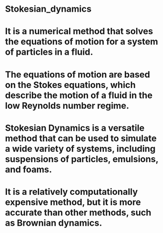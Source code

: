 # Stokesian_dynamics
# It is a numerical method that solves the equations of motion for a system of particles in a fluid.
# The equations of motion are based on the Stokes equations, which describe the motion of a fluid in the low Reynolds number regime.
# Stokesian Dynamics is a versatile method that can be used to simulate a wide variety of systems, including suspensions of particles, emulsions, and foams.
# It is a relatively computationally expensive method, but it is more accurate than other methods, such as Brownian dynamics.
